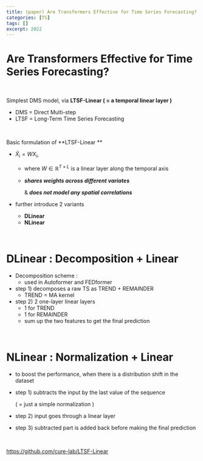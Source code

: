 ```yaml
---
title: (paper) Are Transformers Effective for Time Series Forecasting?
categories: [TS]
tags: []
excerpt: 2022
---
```


<script src="https://cdn.mathjax.org/mathjax/latest/MathJax.js?config=TeX-AMS-MML_HTMLorMML" type="text/javascript"></script>

# Are Transformers Effective for Time Series Forecasting? 

<br>

Simplest DMS model, via **LTSF-Linear ( = a temporal linear layer )**

- DMS = Direct Multi-step
- LTSF = Long-Term Time Series Forecasting

<br>

Basic formulation of **LTSF-Linear **

- $\hat{X}_i=W X_i$, 

  - where $W \in \mathbb{R}^{T \times L}$ is a linear layer along the temporal axis

  - ***shares weights across different variates*** 

    & ***does not model any spatial correlations***

- further introduce 2 variants

  - **DLinear**
  - **NLinear**

<br>

# DLinear : Decomposition + Linear

- Decomposition scheme :
  - used in Autoformer and FEDformer
- step 1) decomposes a raw TS  as TREND + REMAINDER
  - TREND = MA kernel
- step 2) 2 one-layer linear layers
  - 1 for TREND
  - 1 for REMAINDER
  - sum up the two features to get the final prediction

<br>

# NLinear : Normalization + Linear

- to boost the performance, when there is a distribution shift in the dataset

- step 1) subtracts the input by the last value of the sequence

  ( = just a simple normalization )

- step 2) input goes through a linear layer

- step 3) subtracted part is added back before making the final prediction

<br>

https://github.com/cure-lab/LTSF-Linear